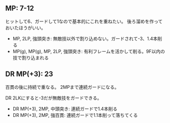 ## MP: 7-12

ヒットして6、ガードして1なので基本的にこれを重ねたい。
後ろ溜めを作っておいたほうがいい。

- MP, 2LP, 強頭突き: 無敵技以外で割り込めない。ガードされて-3、1.4本削る
- MP(g), MP(g), MP, 2LP, 強頭突き: 有利フレームを活かして削る。9F以内の技で割り込まれる

## DR MP(+3): 23

百貫の後に持続で重なる。
2MPまで連続ガードになる。

DR 2LKにすると-3だが無敵技をガードできる。

- DR MP(+3), 2MP, 中頭突き: 連続ガードで1.4本削る
- DR MP(+3), 2MP, 強百貫: 連続ガードで1.1本削って落ちてくる
